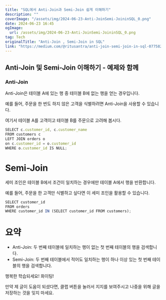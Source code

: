 ```yaml
---
title: "SQL에서 Anti-Join과 Semi-Join 쉽게 이해하기"
description: ""
coverImage: "/assets/img/2024-06-23-Anti-JoinSemi-JoininSQL_0.png"
date: 2024-06-23 16:45
ogImage: 
  url: /assets/img/2024-06-23-Anti-JoinSemi-JoininSQL_0.png
tag: Tech
originalTitle: "Anti-Join , Semi-Join in SQL"
link: "https://medium.com/@ritusantra/anti-join-semi-join-in-sql-077582f67ea8"
---
```



## Anti-Join 및 Semi-Join 이해하기 - 예제와 함께

### Anti-Join

Anti-Join은 테이블 A에 있는 행 중 테이블 B에 없는 행을 얻는 경우입니다.

예를 들어, 주문을 한 번도 하지 않은 고객을 식별하려면 Anti-Join을 사용할 수 있습니다.

<div class="content-ad"></div>

여기서 테이블 A를 고객이고 테이블 B를 주문으로 고려해 봅시다.

```js
SELECT c.customer_id, c.customer_name
FROM customers c
LEFT JOIN orders o
on c.customer_id = o.customer_id
WHERE o.customer_id IS NULL;
```

# Semi-Join

세미 조인은 테이블 B에서 조건이 일치하는 경우에만 테이블 A에서 행을 반환합니다.

<div class="content-ad"></div>

예를 들어, 주문을 한 고객만 식별하고 싶다면 이 세미 조인을 활용할 수 있습니다.

```js
SELECT customer_id
FROM orders 
WHERE customer_id IN (SELECT customer_id FROM customers);
```

# 요약

- Anti-Join: 두 번째 테이블에 일치하는 행이 없는 첫 번째 테이블의 행을 검색합니다.
- Semi-Join: 두 번째 테이블에서 적어도 일치하는 행이 하나 이상 있는 첫 번째 테이블의 행을 검색합니다.

<div class="content-ad"></div>

행복한 학습되세요! 화이팅!

만약 제 글이 도움이 되셨다면, 클랩 버튼을 눌러서 지지를 보여주시고 나중을 위해 글을 저장하는 것을 잊지 마세요.